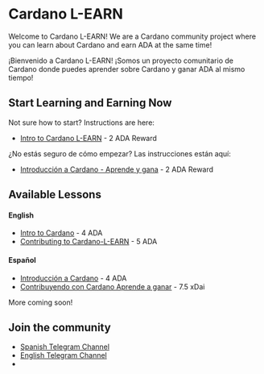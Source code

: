 # Cardano L-EARN

Welcome to Cardano L-EARN! We are a Cardano community project where you can learn about Cardano and earn ADA at the same time!

¡Bienvenido a Cardano L-EARN! ¡Somos un proyecto comunitario de Cardano donde puedes aprender sobre Cardano y ganar ADA al mismo tiempo!


## Start Learning and Earning Now
Not sure how to start? Instructions are here:
- [Intro to Cardano L-EARN]() - 2 ADA Reward


¿No estás seguro de cómo empezar? Las instrucciones están aquí:
- [Introducción a Cardano - Aprende y gana]() - 2 ADA Reward

## Available Lessons

#### English

* [Intro to Cardano]() - 4 ADA
* [Contributing to Cardano-L-EARN](https://github.com/BlockDevsUnited/learn-and-earn/blob/master/Lessons/English/L_EARN/Contributing/LCon1:Contributing.md) - 5 ADA

#### Español

* [Introducción a Cardano]() - 4 ADA
* [Contribuyendo con Cardano Aprende a ganar](https://github.com/BlockDevsUnited/learn-and-earn/blob/master/Lessons/Espa%C3%B1ol/Aprende_y_Gana/Contributing/LCon1:Contribuyendo.md) - 7.5 xDai

More coming soon!

## Join the community
* [Spanish Telegram Channel ](https://t.me/CardanoAprendeAGanar)
* [English Telegram Channel ](https://t.me/Cardano_L_EARN)
*
